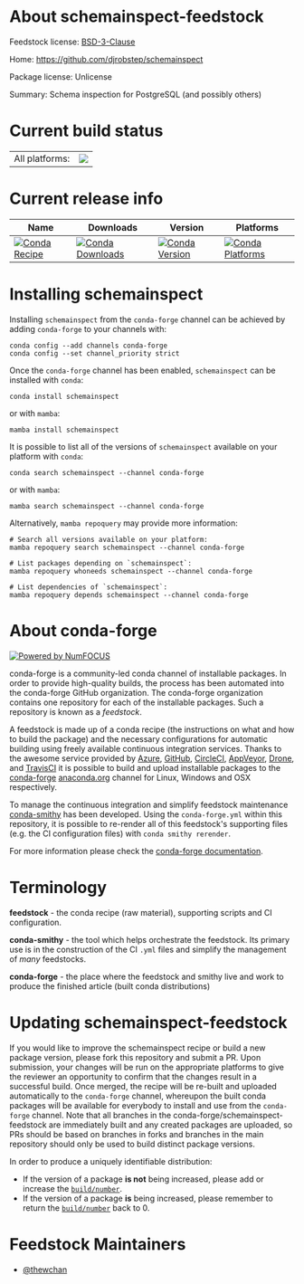 About schemainspect-feedstock
=============================

Feedstock license: [BSD-3-Clause](https://github.com/conda-forge/schemainspect-feedstock/blob/main/LICENSE.txt)

Home: https://github.com/djrobstep/schemainspect

Package license: Unlicense

Summary: Schema inspection for PostgreSQL (and possibly others)

Current build status
====================


<table><tr><td>All platforms:</td>
    <td>
      <a href="https://dev.azure.com/conda-forge/feedstock-builds/_build/latest?definitionId=17306&branchName=main">
        <img src="https://dev.azure.com/conda-forge/feedstock-builds/_apis/build/status/schemainspect-feedstock?branchName=main">
      </a>
    </td>
  </tr>
</table>

Current release info
====================

| Name | Downloads | Version | Platforms |
| --- | --- | --- | --- |
| [![Conda Recipe](https://img.shields.io/badge/recipe-schemainspect-green.svg)](https://anaconda.org/conda-forge/schemainspect) | [![Conda Downloads](https://img.shields.io/conda/dn/conda-forge/schemainspect.svg)](https://anaconda.org/conda-forge/schemainspect) | [![Conda Version](https://img.shields.io/conda/vn/conda-forge/schemainspect.svg)](https://anaconda.org/conda-forge/schemainspect) | [![Conda Platforms](https://img.shields.io/conda/pn/conda-forge/schemainspect.svg)](https://anaconda.org/conda-forge/schemainspect) |

Installing schemainspect
========================

Installing `schemainspect` from the `conda-forge` channel can be achieved by adding `conda-forge` to your channels with:

```
conda config --add channels conda-forge
conda config --set channel_priority strict
```

Once the `conda-forge` channel has been enabled, `schemainspect` can be installed with `conda`:

```
conda install schemainspect
```

or with `mamba`:

```
mamba install schemainspect
```

It is possible to list all of the versions of `schemainspect` available on your platform with `conda`:

```
conda search schemainspect --channel conda-forge
```

or with `mamba`:

```
mamba search schemainspect --channel conda-forge
```

Alternatively, `mamba repoquery` may provide more information:

```
# Search all versions available on your platform:
mamba repoquery search schemainspect --channel conda-forge

# List packages depending on `schemainspect`:
mamba repoquery whoneeds schemainspect --channel conda-forge

# List dependencies of `schemainspect`:
mamba repoquery depends schemainspect --channel conda-forge
```


About conda-forge
=================

[![Powered by
NumFOCUS](https://img.shields.io/badge/powered%20by-NumFOCUS-orange.svg?style=flat&colorA=E1523D&colorB=007D8A)](https://numfocus.org)

conda-forge is a community-led conda channel of installable packages.
In order to provide high-quality builds, the process has been automated into the
conda-forge GitHub organization. The conda-forge organization contains one repository
for each of the installable packages. Such a repository is known as a *feedstock*.

A feedstock is made up of a conda recipe (the instructions on what and how to build
the package) and the necessary configurations for automatic building using freely
available continuous integration services. Thanks to the awesome service provided by
[Azure](https://azure.microsoft.com/en-us/services/devops/), [GitHub](https://github.com/),
[CircleCI](https://circleci.com/), [AppVeyor](https://www.appveyor.com/),
[Drone](https://cloud.drone.io/welcome), and [TravisCI](https://travis-ci.com/)
it is possible to build and upload installable packages to the
[conda-forge](https://anaconda.org/conda-forge) [anaconda.org](https://anaconda.org/)
channel for Linux, Windows and OSX respectively.

To manage the continuous integration and simplify feedstock maintenance
[conda-smithy](https://github.com/conda-forge/conda-smithy) has been developed.
Using the ``conda-forge.yml`` within this repository, it is possible to re-render all of
this feedstock's supporting files (e.g. the CI configuration files) with ``conda smithy rerender``.

For more information please check the [conda-forge documentation](https://conda-forge.org/docs/).

Terminology
===========

**feedstock** - the conda recipe (raw material), supporting scripts and CI configuration.

**conda-smithy** - the tool which helps orchestrate the feedstock.
                   Its primary use is in the construction of the CI ``.yml`` files
                   and simplify the management of *many* feedstocks.

**conda-forge** - the place where the feedstock and smithy live and work to
                  produce the finished article (built conda distributions)


Updating schemainspect-feedstock
================================

If you would like to improve the schemainspect recipe or build a new
package version, please fork this repository and submit a PR. Upon submission,
your changes will be run on the appropriate platforms to give the reviewer an
opportunity to confirm that the changes result in a successful build. Once
merged, the recipe will be re-built and uploaded automatically to the
`conda-forge` channel, whereupon the built conda packages will be available for
everybody to install and use from the `conda-forge` channel.
Note that all branches in the conda-forge/schemainspect-feedstock are
immediately built and any created packages are uploaded, so PRs should be based
on branches in forks and branches in the main repository should only be used to
build distinct package versions.

In order to produce a uniquely identifiable distribution:
 * If the version of a package **is not** being increased, please add or increase
   the [``build/number``](https://docs.conda.io/projects/conda-build/en/latest/resources/define-metadata.html#build-number-and-string).
 * If the version of a package **is** being increased, please remember to return
   the [``build/number``](https://docs.conda.io/projects/conda-build/en/latest/resources/define-metadata.html#build-number-and-string)
   back to 0.

Feedstock Maintainers
=====================

* [@thewchan](https://github.com/thewchan/)

